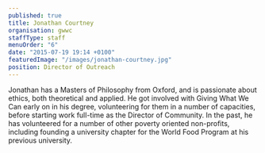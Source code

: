```yaml
---
published: true
title: Jonathan Courtney
organisation: gwwc
staffType: staff
menuOrder: "6"
date: "2015-07-19 19:14 +0100"
featuredImage: "/images/jonathan-courtney.jpg"
position: Director of Outreach
---
```


Jonathan has a Masters of Philosophy from Oxford, and is passionate about ethics, both theoretical and applied. He got involved with Giving What We Can early on in his degree, volunteering for them in a number of capacities, before starting work full-time as the Director of Community. In the past, he has volunteered for a number of other poverty oriented non-profits, including founding a university chapter for the World Food Program at his previous university.